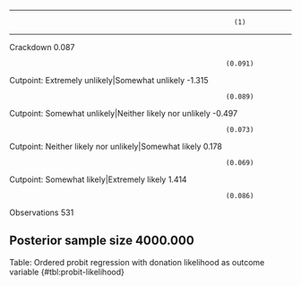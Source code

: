 --------------------------------------------------------------------
                                                            (1)     
-------------------------------------------------------- -----------
 Crackdown                                                 0.087    
                                                                    
                                                          (0.091)   
                                                                    
 Cutpoint: Extremely unlikely|Somewhat unlikely            -1.315   
                                                                    
                                                          (0.089)   
                                                                    
 Cutpoint: Somewhat unlikely|Neither likely nor unlikely   -0.497   
                                                                    
                                                          (0.073)   
                                                                    
 Cutpoint: Neither likely nor unlikely|Somewhat likely     0.178    
                                                                    
                                                          (0.069)   
                                                                    
 Cutpoint: Somewhat likely|Extremely likely                1.414    
                                                                    
                                                          (0.086)   
                                                                    
 Observations                                               531     
                                                                    
 Posterior sample size                                    4000.000  
--------------------------------------------------------------------

Table: Ordered probit regression with donation likelihood as outcome variable {#tbl:probit-likelihood}
